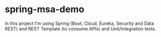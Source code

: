 # spring-msa-demo
In this project I'm using Spring (Boot, Cloud, Eureka, Security and Data REST) and REST Template (to consume APIs) and Unit/Integration tests.
